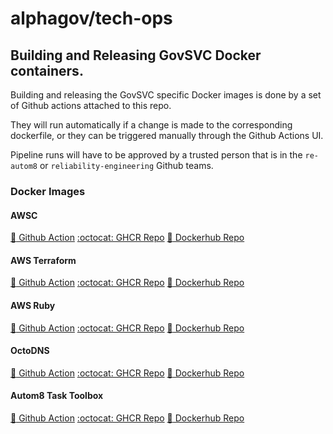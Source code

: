 # alphagov/tech-ops

## Building and Releasing GovSVC Docker containers.

Building and releasing the GovSVC specific Docker images is done by a set of Github actions attached to this repo.

They will run automatically if a change is made to the corresponding dockerfile, or they can be triggered manually through the Github Actions UI.

Pipeline runs will have to be approved by a trusted person that is in the `re-autom8` or `reliability-engineering` Github teams.

### Docker Images
#### AWSC
[:rocket: Github Action](https://github.com/alphagov/tech-ops/actions/workflows/build_govsvc_docker_awsc.yml)
[:octocat: GHCR Repo](https://github.com/orgs/alphagov/packages/container/package/awsc)
[:whale: Dockerhub Repo](https://hub.docker.com/r/governmentdigitalservice/awsc)

#### AWS Terraform
[:rocket: Github Action](https://github.com/alphagov/tech-ops/actions/workflows/build_govsvc_docker_aws_terraform.yml)
[:octocat: GHCR Repo](https://github.com/orgs/alphagov/packages/container/package/aws-terraform)
[:whale: Dockerhub Repo](https://hub.docker.com/r/governmentdigitalservice/aws-terraform)

#### AWS Ruby
[:rocket: Github Action](https://github.com/alphagov/tech-ops/actions/workflows/build_govsvc_docker_aws_ruby.yml)
[:octocat: GHCR Repo](https://github.com/orgs/alphagov/packages/container/package/aws-ruby)
[:whale: Dockerhub Repo](https://hub.docker.com/r/governmentdigitalservice/aws-ruby)

#### OctoDNS
[:rocket: Github Action](https://github.com/alphagov/tech-ops/actions/workflows/build_govsvc_docker_octodns.yml)
[:octocat: GHCR Repo](https://github.com/orgs/alphagov/packages/container/package/octodns)
[:whale: Dockerhub Repo](https://hub.docker.com/r/ggovernmentdigitalservice/octodns)

#### Autom8 Task Toolbox
[:rocket: Github Action](https://github.com/alphagov/tech-ops/actions/workflows/build_govsvc_docker_concourse_task_toolbox.yml)
[:octocat: GHCR Repo](https://github.com/orgs/alphagov/packages/container/package/automate%2Ftask-toolbox)
[:whale: Dockerhub Repo](https://hub.docker.com/r/governmentdigitalservice/task-toolbox)
